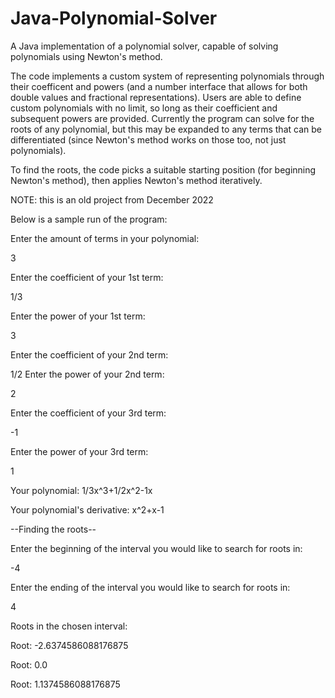 # Java-Polynomial-Solver
A Java implementation of a polynomial solver, capable of solving polynomials using Newton's method.

The code implements a custom system of representing polynomials through their coefficent and powers (and a number interface that allows for both double values and fractional representations).
Users are able to define custom polynomials with no limit, so long as their coefficient and subsequent powers are provided. Currently the program can solve for the roots of any polynomial, but this may be expanded to any terms that can be differentiated (since Newton's method works on those too, not just polynomials).

To find the roots, the code picks a suitable starting position (for beginning Newton's method), then applies Newton's method iteratively.

NOTE: this is an old project from December 2022

Below is a sample run of the program:



Enter the amount of terms in your polynomial: 

3

Enter the coefficient of your 1st term: 

1/3

Enter the power of your 1st term: 

3

Enter the coefficient of your 2nd term: 

1/2
Enter the power of your 2nd term: 

2

Enter the coefficient of your 3rd term: 

-1

Enter the power of your 3rd term: 

1

Your polynomial: 1/3x^3+1/2x^2-1x

Your polynomial's derivative: x^2+x-1


--Finding the roots--


Enter the beginning of the interval you would like to search for roots in: 

-4

Enter the ending of the interval you would like to search for roots in: 

4


Roots in the chosen interval: 

Root: -2.6374586088176875

Root: 0.0

Root: 1.1374586088176875

